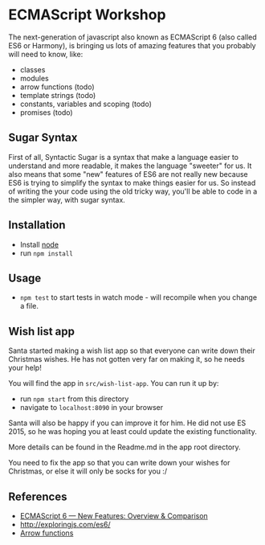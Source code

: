 # ECMAScript Workshop

The next-generation of javascript also known as ECMAScript 6 (also called ES6 or Harmony),
is bringing us lots of amazing features that you probably will need to know, like:
* classes
* modules
* arrow functions (todo)
* template strings (todo)
* constants, variables and scoping (todo)
* promises (todo)

## Sugar Syntax

First of all, Syntactic Sugar is a syntax that make a language easier to understand and more readable, it makes the language "sweeter" for us.
It also means that some "new" features of ES6 are not really new because ES6 is trying to simplify the syntax to make things easier for us.
So instead of writing the your code using the old tricky way, you'll be able to code in a the simpler way, with sugar syntax.

## Installation

* Install  [node](https://nodejs.org)
* run `npm install`

## Usage

* `npm test` to start tests in watch mode - will recompile when you change a file.

## Wish list app
Santa started making a wish list app so that everyone can write down their Christmas wishes.
He has not gotten very far on making it, so he needs your help!

You will find the app in `src/wish-list-app`. You can run it up by:
* run `npm start` from this directory
* navigate to `localhost:8090` in your browser

Santa will also be happy if you can improve it for him.
He did not use ES 2015, so he was hoping you at least could update the existing functionality.

More details can be found in the Readme.md in the app root directory.

You need to fix the app so that you can write down your wishes for Christmas, or else it will only be socks for you :/

## References

* [ECMAScript 6 — New Features: Overview & Comparison](http://es6-features.org/)
* http://exploringjs.com/es6/
* [Arrow functions](https://developer.mozilla.org/en-US/docs/Web/JavaScript/Reference/Functions/Arrow_functions)
